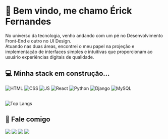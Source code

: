 # 🎈 Bem vindo, me chamo Érick Fernandes

No universo da tecnologia, venho andando com um pé no Desenvolvimento Front-End e outro no UI Design.
<br>
Atuando nas duas áreas, encontrei o meu papel na projeção e implementação de interfaces simples e intuitivas que proporcionam ao usuário experiências digitais de qualidade.

## 💻 Minha stack em construção...

<div>
	<img alt="HTML" src="https://img.shields.io/badge/HTML5-E34F26?style=for-the-badge&logo=html5&logoColor=white">
	<img alt="CSS" src="https://img.shields.io/badge/CSS3-1572B6?style=for-the-badge&logo=css3&logoColor=white">
	<img alt="JS" src="https://img.shields.io/badge/JavaScript-F7DF1E?style=for-the-badge&logo=javascript&logoColor=black">
	<img alt="React" src="https://img.shields.io/badge/React-20232A?style=for-the-badge&logo=react&logoColor=61DAFB">
	<img alt="Python" src="https://img.shields.io/badge/Python-14354C?style=for-the-badge&logo=python&logoColor=white">
	<img alt="Django" src="https://img.shields.io/badge/Django-092E20?style=for-the-badge&logo=django&logoColor=white">
	<img alt="MySQL" src="https://img.shields.io/badge/MySQL-005C84?style=for-the-badge&logo=mysql&logoColor=white">	
</div>

<br>

![Top Langs](https://github-readme-stats.vercel.app/api/top-langs/?username=eu-erickfernandes&layout=compact&theme=dracula&locale=pt-br&title_color=fff)

<!-- 
## 🛠 Projetos em andamento
	
[![Readme Card](https://github-readme-stats.vercel.app/api/pin/?username=eu-erickfernandes&repo=7days-react&theme=dracula)](https://github.com/eu-erickfernandes/7days-react)

[![Readme Card](https://github-readme-stats.vercel.app/api/pin/?username=eu-erickfernandes&repo=meus-links&theme=dracula)](https://github.com/eu-erickfernandes/meus-links)

[![Readme Card](https://github-readme-stats.vercel.app/api/pin/?username=eu-erickfernandes&repo=encurta-django&theme=dracula)](https://github.com/eu-erickfernandes/encurta-django)
-->

## 📲 Fale comigo

<div>
	<a href="https://instagram.com/eu_erickfernandes" target="_blank"><img src="https://img.shields.io/badge/-Instagram-%23E4405F?style=for-the-badge&logo=instagram&logoColor=white" target="_blank"></a>
	<a href="https://www.linkedin.com/in/euerickfernandes/" target="_blank"><img src="https://img.shields.io/badge/-LinkedIn-%230077B5?style=for-the-badge&logo=linkedin&logoColor=white" target="_blank"></a>
	<a href="https://www.behance.net/euerickfernandes" target="_blank"><img src="https://img.shields.io/badge/-Behance-blue?style=for-the-badge&logo=behance&logoColor=white" target="_blank"></a>
	<a href = "mailto:erickfernandess2@gmail.com"><img src="https://img.shields.io/badge/-Gmail-%23333?style=for-the-badge&logo=gmail&logoColor=white" target="_blank"></a>
	
</div>

